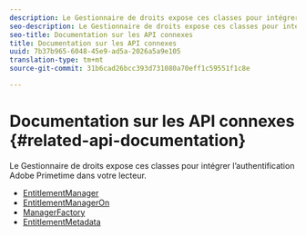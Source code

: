 ```yaml
---
description: Le Gestionnaire de droits expose ces classes pour intégrer l’authentification Adobe Primetime dans votre lecteur.
seo-description: Le Gestionnaire de droits expose ces classes pour intégrer l’authentification Adobe Primetime dans votre lecteur.
seo-title: Documentation sur les API connexes
title: Documentation sur les API connexes
uuid: 7b37b965-6048-45e9-ad5a-2026a5a9e105
translation-type: tm+mt
source-git-commit: 31b6cad26bcc393d731080a70eff1c59551f1c8e

---
```



# Documentation sur les API connexes {#related-api-documentation}

Le Gestionnaire de droits expose ces classes pour intégrer l’authentification Adobe Primetime dans votre lecteur.
* [EntitlementManager](https://help.adobe.com/en_US/primetime/api/reference_implementation/android/javadoc/com/adobe/primetime/reference/manager/EntitlementManager.html)
* [EntitlementManagerOn](https://help.stage.adobe.com/en_US/primetime/api/reference_implementation/android/javadoc/com/adobe/primetime/reference/manager/EntitlementManagerOn.html)
* [ManagerFactory](https://help.adobe.com/en_US/primetime/api/reference_implementation/android/javadoc/com/adobe/primetime/reference/manager/ManagerFactory.html)
* [EntitlementMetadata](https://help.adobe.com/en_US/primetime/api/reference_implementation/android/javadoc/com/adobe/primetime/reference/entitlement/EntitlementMetadata.html)